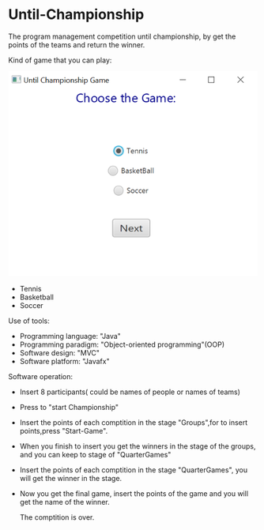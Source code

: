 # Until-Championship
The program management competition until championship,
by get the points of the teams and return the winner.

Kind of game that you can play:

![1.1](https://github.com/dvirtayeb/Until-Championship/blob/master/1.1.png)
* Tennis
* Basketball
* Soccer

Use of tools:
* Programming language: "Java"
* Programming paradigm: "Object-oriented programming"(OOP)
* Software design: "MVC"
* Software platform: "Javafx"

Software operation:
* Insert 8 participants( could be names of people or names of teams)
* Press to "start Championship"
* Insert the points of each comptition in the stage "Groups",for to insert points,press "Start-Game".
* When you finish to insert you get the winners in the stage of the groups, and you can keep to stage of "QuarterGames"
* Insert the points of each comptition in the stage "QuarterGames", you will get the winner in the stage.
* Now you get the final game, insert the points of the game and you will get the name of the winner.

  The comptition is over.
